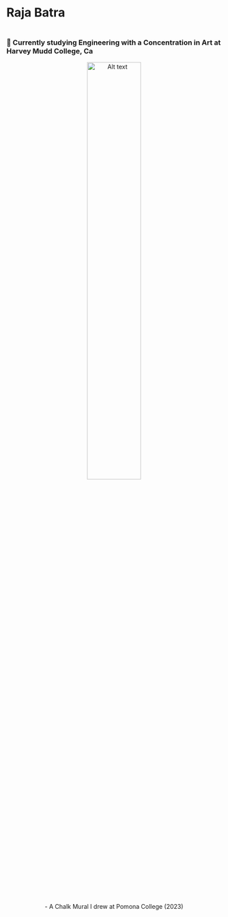 # Raja Batra

### <br>:school: Currently studying Engineering with a Concentration in Art at Harvey Mudd College, Ca</br>






<p align="center">
  <img src="IMG_2548.jpeg" alt="Alt text" width="50%">
  
</p>
<p align="center">
- A Chalk Mural I drew at Pomona College (2023)
</p>


